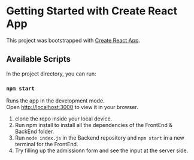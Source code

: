 # Getting Started with Create React App

This project was bootstrapped with [Create React App](https://github.com/facebook/create-react-app).

## Available Scripts

In the project directory, you can run:

### `npm start`

Runs the app in the development mode.\
Open [http://localhost:3000](http://localhost:3000) to view it in your browser.

1. clone the repo inside your local device. 
2. Run npm install to install all the dependencies of the FrontEnd & BackEnd folder. 
3. Run `node index.js` in the Backend repository and `npm start` in a new terminal for the FrontEnd. 
4. Try filling up the admissionn form and see the input at the server side.
